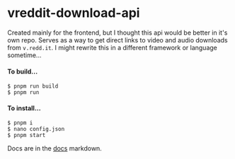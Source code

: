 # vreddit-download-api

Created mainly for the frontend, but I thought this api would be better in it's own repo. Serves as a way to get direct links to video and audio downloads from `v.redd.it`. I might rewrite this in a different framework or language sometime...

#### To build...
```
$ pnpm run build
$ pnpm run
```

#### To install...
```
$ pnpm i
$ nano config.json
$ pnpm start
```

Docs are in the [docs](https://github.com/CyanPiano/vreddit-download-api/blob/main/DOCS.md) markdown.